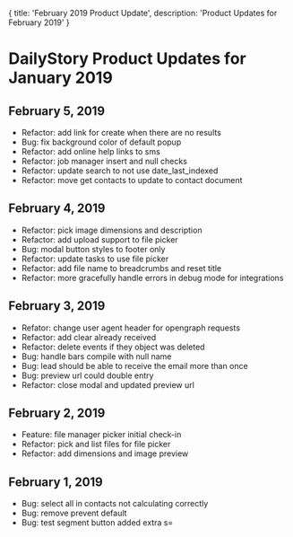 {
	title: 'February 2019 Product Update',
	description: 'Product Updates for February 2019'
}
# DailyStory Product Updates for January 2019
## February 5, 2019
* Refactor: add link for create when there are no results
* Bug: fix background color of default popup
* Refactor: add online help links to sms
* Refactor: job manager insert and null checks
* Refactor: update search to not use date_last_indexed
* Refactor: move get contacts to update to contact document

## February 4, 2019
* Refactor: pick image dimensions and description
* Refactor: add upload support to file picker
* Bug: modal button styles to footer only
* Refactor: update tasks to use file picker
* Refactor: add file name to breadcrumbs and reset title
* Refactor: more gracefully handle errors in debug mode for integrations

## February 3, 2019
* Refator: change user agent header for opengraph requests
* Refactor: add clear already received
* Refactor: delete events if they object was deleted
* Bug: handle bars compile with null name
* Bug: lead should be able to receive the email more than once
* Bug: preview url could double entry
* Refactor: close modal and updated preview url

## February 2, 2019
* Feature: file manager picker initial check-in
* Refactor: pick and list files for file picker
* Refactor: add dimensions and image preview

## February 1, 2019
* Bug: select all in contacts not calculating correctly
* Bug: remove prevent default
* Bug: test segment button added extra s=